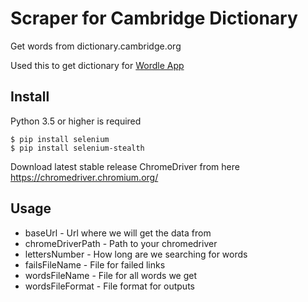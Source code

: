 # Scraper for Cambridge Dictionary

Get words from dictionary.cambridge.org

Used this to get dictionary for [Wordle App](https://github.com/Carapacik/Wordle)

## Install
Python 3.5 or higher is required
```
$ pip install selenium
$ pip install selenium-stealth
```
Download latest stable release ChromeDriver from here 
https://chromedriver.chromium.org/

## Usage
- baseUrl - Url where we will get the data from
- chromeDriverPath - Path to your chromedriver
- lettersNumber - How long are we searching for words
- failsFileName - File for failed links
- wordsFileName - File for all words we get
- wordsFileFormat - File format for outputs